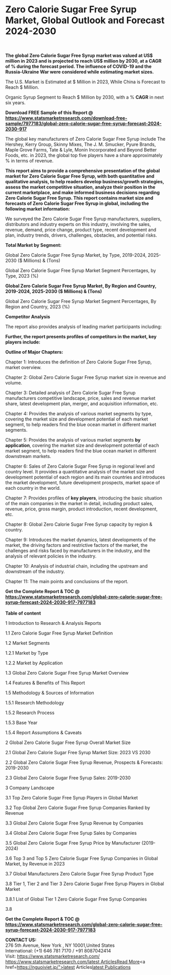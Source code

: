 <h1>Zero Calorie Sugar Free Syrup Market, Global Outlook and Forecast 2024-2030</h1><br/><p><strong>The global Zero Calorie Sugar Free Syrup market was valued at US$ million in 2023 and is projected to reach US$ million by 2030, at a <strong>CAGR</strong> of % during the forecast period. The influence of COVID-19 and the Russia-Ukraine War were considered while estimating market sizes.</strong></p><p>The U.S. Market is Estimated at $ Million in 2023, While China is Forecast to Reach $ Million.</p><p>Organic Syrup Segment to Reach $ Million by 2030, with a % <strong>CAGR</strong> in next six years.</p><p><strong>Download FREE Sample of this Report @ <a href="https://www.statsmarketresearch.com/download-free-sample/7977183/global-zero-calorie-sugar-free-syrup-forecast-2024-2030-917">https://www.statsmarketresearch.com/download-free-sample/7977183/global-zero-calorie-sugar-free-syrup-forecast-2024-2030-917</a></strong></p><p>The global key manufacturers of Zero Calorie Sugar Free Syrup include The Hershey, Kerry Group, Skinny Mixes, The J. M. Smucker, Pyure Brands, Maple Grove Farms, Tate & Lyle, Monin Incorporated and Beyond Better Foods, etc. in 2023, the global top five players have a share approximately % in terms of revenue.</p><p><strong>This report aims to provide a comprehensive presentation of the global market for Zero Calorie Sugar Free Syrup, with both quantitative and qualitative analysis, to help readers develop business/growth strategies, assess the market competitive situation, analyze their position in the current marketplace, and make informed business decisions regarding Zero Calorie Sugar Free Syrup. This report contains market size and forecasts of Zero Calorie Sugar Free Syrup in global, including the following market information:</strong></p><p>We surveyed the Zero Calorie Sugar Free Syrup manufacturers, suppliers, distributors and industry experts on this industry, involving the sales, revenue, demand, price change, product type, recent development and plan, industry trends, drivers, challenges, obstacles, and potential risks.</p><p><strong>Total Market by Segment:</strong></p><p>Global Zero Calorie Sugar Free Syrup Market, by Type, 2019-2024, 2025-2030 ($ Millions) & (Tons)</p><p>Global Zero Calorie Sugar Free Syrup Market Segment Percentages, by Type, 2023 (%)</p><p><strong>Global Zero Calorie Sugar Free Syrup Market, By Region and Country, 2019-2024, 2025-2030 ($ Millions) & (Tons)</strong></p><p>Global Zero Calorie Sugar Free Syrup Market Segment Percentages, By Region and Country, 2023 (%)</p><p><strong>Competitor Analysis</strong></p><p>The report also provides analysis of leading market participants including:</p><p><strong>Further, the report presents profiles of competitors in the market, <strong>key players</strong> include:</strong></p><p><strong>Outline of Major Chapters:</strong></p><p>Chapter 1: Introduces the definition of Zero Calorie Sugar Free Syrup, market overview.</p><p>Chapter 2: Global Zero Calorie Sugar Free Syrup market size in revenue and volume.</p><p>Chapter 3: Detailed analysis of Zero Calorie Sugar Free Syrup manufacturers competitive landscape, price, sales and revenue market share, latest development plan, merger, and acquisition information, etc.</p><p>Chapter 4: Provides the analysis of various market segments by type, covering the market size and development potential of each market segment, to help readers find the blue ocean market in different market segments.</p><p>Chapter 5: Provides the analysis of various market segments <strong>by application</strong>, covering the market size and development potential of each market segment, to help readers find the blue ocean market in different downstream markets.</p><p>Chapter 6: Sales of Zero Calorie Sugar Free Syrup in regional level and country level. It provides a quantitative analysis of the market size and development potential of each region and its main countries and introduces the market development, future development prospects, market space of each country in the world.</p><p>Chapter 7: Provides profiles of <strong>key players</strong>, introducing the basic situation of the main companies in the market in detail, including product sales, revenue, price, gross margin, product introduction, recent development, etc.</p><p>Chapter 8: Global Zero Calorie Sugar Free Syrup capacity by region & country.</p><p>Chapter 9: Introduces the market dynamics, latest developments of the market, the driving factors and restrictive factors of the market, the challenges and risks faced by manufacturers in the industry, and the analysis of relevant policies in the industry.</p><p>Chapter 10: Analysis of industrial chain, including the upstream and downstream of the industry.</p><p>Chapter 11: The main points and conclusions of the report.</p><div><b>Get the Complete Report & TOC @ <a href="https://www.statsmarketresearch.com/global-zero-calorie-sugar-free-syrup-forecast-2024-2030-917-7977183">https://www.statsmarketresearch.com/global-zero-calorie-sugar-free-syrup-forecast-2024-2030-917-7977183</a></b></div><br><b>Table of content</b><p>1 Introduction to Research & Analysis Reports<br />
 
  1.1 Zero Calorie Sugar Free Syrup Market Definition<br />
 
  1.2 Market Segments<br />
 
  1.2.1 Market by Type<br />
 
  1.2.2 Market by Application<br />
 
  1.3 Global Zero Calorie Sugar Free Syrup Market Overview<br />
 
  1.4 Features & Benefits of This Report<br />
 
  1.5 Methodology & Sources of Information<br />
 
  1.5.1 Research Methodology<br />
 
  1.5.2 Research Process<br />
 
  1.5.3 Base Year<br />
 
  1.5.4 Report Assumptions & Caveats<br />
 
 2 Global Zero Calorie Sugar Free Syrup Overall Market Size<br />
 
  2.1 Global Zero Calorie Sugar Free Syrup Market Size: 2023 VS 2030<br />
 
  2.2 Global Zero Calorie Sugar Free Syrup Revenue, Prospects & Forecasts: 2019-2030<br />
 
  2.3 Global Zero Calorie Sugar Free Syrup Sales: 2019-2030<br />
 
 3 Company Landscape<br />
 
  3.1 Top Zero Calorie Sugar Free Syrup Players in Global Market<br />
 
  3.2 Top Global Zero Calorie Sugar Free Syrup Companies Ranked by Revenue<br />
 
  3.3 Global Zero Calorie Sugar Free Syrup Revenue by Companies<br />
 
  3.4 Global Zero Calorie Sugar Free Syrup Sales by Companies<br />
 
  3.5 Global Zero Calorie Sugar Free Syrup Price by Manufacturer (2019-2024)<br />
 
  3.6 Top 3 and Top 5 Zero Calorie Sugar Free Syrup Companies in Global Market, by Revenue in 2023<br />
 
  3.7 Global Manufacturers Zero Calorie Sugar Free Syrup Product Type<br />
 
  3.8 Tier 1, Tier 2 and Tier 3 Zero Calorie Sugar Free Syrup Players in Global Market<br />
 
  3.8.1 List of Global Tier 1 Zero Calorie Sugar Free Syrup Companies<br />
 
  3.8<br><div><b>Get the Complete Report & TOC @ <a href="https://www.statsmarketresearch.com/global-zero-calorie-sugar-free-syrup-forecast-2024-2030-917-7977183">https://www.statsmarketresearch.com/global-zero-calorie-sugar-free-syrup-forecast-2024-2030-917-7977183</a></b></div></p> <b>CONTACT US:</b><br>276 5th Avenue, New York , NY 10001,United States<br>International: (+1) 646 781 7170 / +91 8087042414<br>Visit: <a href="https://www.statsmarketresearch.com/">https://www.statsmarketresearch.com/</a><br><a href="https://gyeongbokgung.com">https://www.statsmarketresearch.com/</a><a href="https://hallyeomaritime.com">latest Articles</a><a href="https://jingwansa.com">Read More</a><a href=https://nguoiviet.jp/">latest Articles</a><a href="https://www.intelmarketresearch.com/">latest Publications</a>